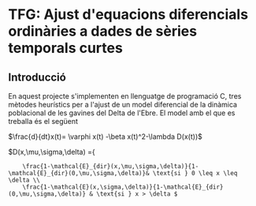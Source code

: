 # TFG: Ajust d'equacions diferencials ordinàries a dades de sèries temporals curtes
## Introducció

En aquest projecte s'implementen en llenguatge de programació C, tres mètodes heurístics per a l'ajust de un model diferencial de la dinàmica poblacional de les gavines del Delta de l'Ebre. El model amb el que es treballa és el següent 


$\frac{d}{dt}x(t)= \varphi x(t) -\beta x(t)^2-\lambda D(x(t))$

$D(x,\mu,\sigma,\delta) ={
 
		\frac{1-\mathcal{E}_{dir}(x,\mu,\sigma,\delta)}{1-\mathcal{E}_{dir}(0,\mu,\sigma,\delta)}& \text{si } 0 \leq x \leq \delta \\
		\frac{1-\mathcal{E}(x,\sigma,\delta)}{1-\mathcal{E}_{dir}(0,\mu,\sigma,\delta)} & \text{si } x > \delta $

